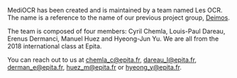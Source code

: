 MediOCR has been created and is maintained by a team named Les OCR. The name is a reference to the name of our previous project group, [Deimos](https://deimos-ga.me).

The team is composed of four members: Cyril Chemla, Louis-Paul Dareau, Erenus Dermanci, Manuel Huez and Hyeong-Jun Yu. We are all from the 2018 international class at Epita.

You can reach out to us at [chemla_c@epita.fr](mailto:chemla_c@epita.fr), [dareau_l@epita.fr](mailto:dareau_l@epita.fr), [derman_e@epita.fr](mailto:derman_e@epita.fr), [huez_m@epita.fr](mailto:huez_m@epita.fr) or [hyeong_y@epita.fr](mailto:hyeong_y@epita.fr).